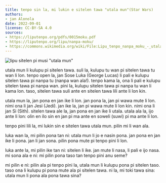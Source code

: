 ```yaml
---
title: tenpo sin la, mi lukin e sitelen tawa "utala mun"(Star Wars)
authors:
- jan Alonola
date: 2022-09-01
license: CC-BY-SA 4.0
sources:
- https://liputenpo.org/pdfs/0015moku.pdf
- https://liputenpo.org/lipu/nanpa-moku/
- https://commons.wikimedia.org/wiki/File:Lipu_tenpo_nanpa_moku_-_utala_mun.png
---
```


![lipu sitelen pi musi "utala mun"](https://upload.wikimedia.org/wikipedia/commons/5/59/Lipu_tenpo_nanpa_moku_-_utala_mun.png)

utala mun li kulupu pi sitelen tawa. suli la, kulupu tu wan pi sitelen tawa tu wan li lon. tenpo open la, jan Sose Luka (George Lucas) li pali e kulupu sitelen tawa pi nanpa tu (nanpa wan ala!). tenpo kama la, ona li pali e kulupu sitelen tawa pi nanpa wan. pini la, kulupu sitelen tawa pi nanpa tu wan li kama lon. taso, sitelen tawa suli ante en sitelen tawa lili ante li lon kin.

utala mun la, jan pona en jan ike li lon. jan pona la, jan pi wawa mute li lon. nimi ona li jan Jesi (Jedi). jan ike la, jan pi wawa mute li lon kin. nimi ona li jan Si (Sith). sitelen tawa ale la, jan pona en jan ike li utala. utala ala la, ijo ante li lon: olin en ilo sin en jan pi ma ante en soweli (suwi) pi ma ante li lon.

tenpo pini lili la, mi lukin sin e sitelen tawa utala mun. pilin mi li wan ala.

luka wan la, mi pilin pona tan ni: utala mun li jo e nasin pona. jan pona en jan ike li pona. jan li jan sona. pilin pona mute pi tenpo pini li lon.

luka ante la, mi pilin ike tan ni: sitelen li ike. jan mute li nasa, li pali e ijo nasa. mi sona ala e ni: mi pilin pona taso tan tenpo pini anu seme?

mi pilin e ni: pilin ala pi tenpo pini la, utala mun li kulupu pona pi sitelen taso. taso ona li kulupu pi pona mute ala pi sitelen tawa. ni la, mi toki tawa sina: utala mun li pona ala pona tawa sina?